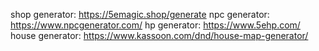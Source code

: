 shop generator: https://5emagic.shop/generate
npc generator: https://www.npcgenerator.com/
hp generator: https://www.5ehp.com/
house generator: https://www.kassoon.com/dnd/house-map-generator/
